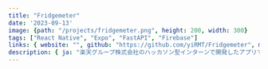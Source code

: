 ```yaml
---
title: "Fridgemeter"
date: '2023-09-13'
image: {path: "/projects/fridgemeter.png", height: 200, width: 300}
tags: ["React Native", "Expo", "FastAPI", "Firebase"]
links: { website: "", github: "https://github.com/yiRMT/Fridgemeter", media: "https://drive.google.com/file/d/1n--ledVmPJJ09TVOt5U1KmIel_3CpldI/view?usp=sharing" }
description: { ja: "楽天グループ株式会社のハッカソン型インターンで開発したアプリです。フードロスによって無駄にした金額を可視化、冷蔵庫に入れた食材の優先度を可視化することで、フードロス削減を目指します。", en: "Developed this app during a hackathon-type internship at Rakuten Group, Inc. It aims to reduce food loss by visualizing the amount of money wasted and the priority of food items in your fridge!" }
---
```

